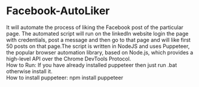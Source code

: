 # Facebook-AutoLiker
It will automate the process of liking the Facebook post of the particular page. The automated script will run on the linkedIn website login the page with credentials, post a message and then go to that page and will like first 50 posts on that page.The script is written in NodeJS and uses Puppeteer, the popular browser automation library, based on Node.js, which provides a high-level API over the Chrome DevTools Protocol.   
How to Run: If you have already installed puppeteer then just run .bat otherwise install it.   
How to install puppeteer: npm install puppeteer      

